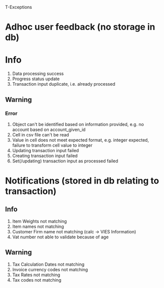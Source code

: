 T-Exceptions

# Adhoc user feedback (no storage in db)
# Info
1. Data processing success
2. Progress status update
3. Transaction input duplicate, i.e. already processed


## Warning

### Error
1. Object can't be identified based on information provided, e.g. no account based on account_given_id
2. Cell in csv file can't be read
3. Value in cell does not meet expected format, e.g. integer expected, failure to transform cell value to integer
4. Updating transaction input failed
5. Creating transaction input failed
6. Set(/updating) transaction input as processed failed


# Notifications (stored in db relating to transaction)

## Info
1. Item Weights not matching
2. Item names not matching
3. Customer Firm name not matching (calc -> VIES Information)
4. Vat number not able to validate because of age


## Warning
1. Tax Calculation Dates not matching
2. Invoice currency codes not matching
3. Tax Rates not matching
4. Tax codes not matching
